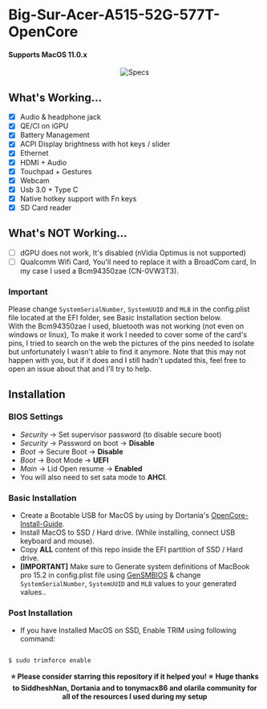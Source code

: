 # Big-Sur-Acer-A515-52G-577T-OpenCore

#### Supports MacOS 11.0.x

<p align="center">
  <img src="https://i.imgur.com/q7VSJPa.png" alt="Specs">
</p>


## What's Working...
 - [x] Audio & headphone jack
 - [x] QE/CI on iGPU
 - [x] Battery Management
 - [x] ACPI Display brightness with hot keys / slider
 - [x] Ethernet
 - [x] HDMI + Audio
 - [x] Touchpad + Gestures
 - [x] Webcam
 - [x] Usb 3.0 + Type C
 - [x] Native hotkey support with Fn keys
 - [x] SD Card reader 

## What's NOT Working...
 - [ ] dGPU does not work, It's disabled (nVidia Optimus is not supported)
 - [ ] Qualcomm Wifi Card, You'll need to replace it with a BroadCom card, In my case I used a Bcm94350zae (CN-0VW3T3).

### Important
 Please change `SystemSerialNumber`, `SystemUUID` and `MLB` in the config.plist file located at the EFI folder, see Basic Installation section below.<br/>
 With the Bcm94350zae I used, bluetooth was not working (not even on windows or linux), To make it work I needed to cover
 some of the card's pins, I tried to search on the web the pictures of the pins needed to isolate but unfortunately I wasn't able to find it anymore. Note that this
 may not happen with you, but if it does and I still hadn't updated this, feel free to open an issue about that and I'll try to help.


## Installation

 ### BIOS Settings
* *Security* → Set supervisor password (to disable secure boot)
* *Security* → Password on boot → **Disable**
* *Boot* → Secure Boot → **Disable**
* *Boot* → Boot Mode → **UEFI**
* *Main* → Lid Open resume → **Enabled**
* You will also need to set sata mode to **AHCI**.



###  Basic Installation

- Create a Bootable USB for MacOS by using by Dortania's [OpenCore-Install-Guide](https://dortania.github.io/OpenCore-Install-Guide/installer-guide/).
- Install MacOS to SSD / Hard drive. (While installing, connect USB keyboard and mouse).
- Copy **ALL**  content of this repo inside the EFI partition of SSD / Hard drive.
- **[IMPORTANT]** Make sure to Generate system definitions of MacBook pro 15.2 in config.plist file using [GenSMBIOS](https://github.com/corpnewt/GenSMBIOS) & change `SystemSerialNumber`, `SystemUUID` and `MLB` values to your generated values..

### Post Installation
- If you have Installed MacOS on SSD, Enable TRIM using following command:

```sh

$ sudo trimforce enable

```


<p align="center">
<b>⭐ Please consider starring this repository if it helped you! ⭐</b>
<b>Huge thanks to SiddheshNan, Dortania and to tonymacx86 and olarila community for all of the resources I used during my setup</b>
</p>

